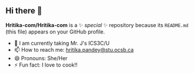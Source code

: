 ## Hi there 👋

**Hritika-com/Hritika-com** is a ✨ _special_ ✨ repository because its `README.md` (this file) appears on your GitHub profile.

- 🤔 I am currently taking Mr. J's ICS3C/U 
- 📫 How to reach me: hritika.pandey@stu.ocsb.ca
- 😄 Pronouns: She/Her
- ⚡ Fun fact: I love to cook!!
